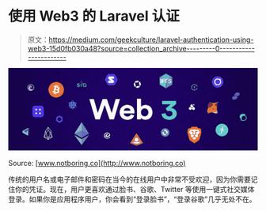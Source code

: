 # 使用 Web3 的 Laravel 认证

> 原文：<https://medium.com/geekculture/laravel-authentication-using-web3-15d0fb030a48?source=collection_archive---------0----------------------->

![](img/fca2e329157dfc528bce7c79489a5b35.png)

Source: [www.notboring.co](http://www.notboring.co)

传统的用户名或电子邮件和密码在当今的在线用户中非常不受欢迎，因为你需要记住你的凭证。现在，用户更喜欢通过脸书、谷歌、Twitter 等使用一键式社交媒体登录。如果你是应用程序用户，你会看到“登录脸书”，“登录谷歌”几乎无处不在。
